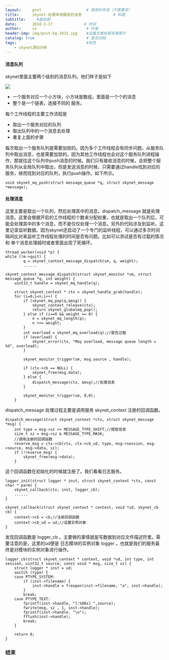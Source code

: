 ```yaml
---
layout:     post                    # 使用的布局（不需要改）
title:      skynet-处理本地服务的消息              # 标题 
subtitle:     #副标题
date:       2018-3-17              # 时间
author:     co                      # 作者
header-img: img/post-bg-2015.jpg    #这篇文章标题背景图片
catalog: true                       # 是否归档
tags:                               #标签
    - skynet源码分析
---
```

#### 消息队列
skynet里面主要两个级别的消息队列。他们样子是如下 

![](https://gitee.com/whatplane/resource/raw/master/img/ww_20190403185103.png)
- 一个服务对应一个小方块，小方块是数组，里面是一个个的消息
- 整个是一个链表，连接不同的 服务。

每个工作线程的主要工作流程是
- 取出一个服务对应的队列
- 取出队列中的一个消息去处理
- 重复上面的步骤

每次取出一个服务队列是需要加锁的。因为多个工作线程会有同步问题。从服务队列中取出消息，也是需要加锁的。因为其他工作线程也会对这个服务队列进程操作，那就往这个队列中push消息的时候。我们只有接收消息的时候，会把整个服务队列从全局队列中取出，但是发送消息的时候，只需要通过handle找到对应的服务，继而找到对应的队列，执行push操作。如下所示。
```
void skynet_mq_push(struct message_queue *q, struct skynet_message *message);

```

#### 处理消息
这里主要是取出一个队列，然后处理其中的消息。dispatch_message 就是处理消息。这里会根据开启的工作线程的个数来分配权重，也就是取出一个队列后，可能会处理其中的多个消息，而不是仅仅处理一个消息。另外的代码涉及到监听。这里记录监听数据。因为skynet还启动了一个专门的监听线程，可以通过多次时间隔间比对来监听工作线程处理的时间是否有问题。比如可以测试是否有过载的情况 和 单个消息处理超时或者里面出现了死循环。
```
thread_worker(void *p) {
while (!m->quit) {
		q = skynet_context_message_dispatch(sm, q, weight);
		......

skynet_context_message_dispatch(struct skynet_monitor *sm, struct message_queue *q, int weight) {
	uint32_t handle = skynet_mq_handle(q);

	struct skynet_context * ctx = skynet_handle_grab(handle);
	for (i=0;i<n;i++) {
		if (skynet_mq_pop(q,&msg)) {
			skynet_context_release(ctx);
			return skynet_globalmq_pop();
		} else if (i==0 && weight >= 0) {
			n = skynet_mq_length(q);
			n >>= weight;
		}
		int overload = skynet_mq_overload(q);//是否过载
		if (overload) {
			skynet_error(ctx, "May overload, message queue length = %d", overload);
		}

		skynet_monitor_trigger(sm, msg.source , handle);

		if (ctx->cb == NULL) {
			skynet_free(msg.data);
		} else {
			dispatch_message(ctx, &msg);//处理消息
		}

		skynet_monitor_trigger(sm, 0,0);
	}

```
dispatch_message 处理过程主要是调用服务 skynet_context 注册的回调函数。
```
dispatch_message(struct skynet_context *ctx, struct skynet_message *msg) {
	int type = msg->sz >> MESSAGE_TYPE_SHIFT;//提取信息
	size_t sz = msg->sz & MESSAGE_TYPE_MASK;
	//调用注册的回调函数
	reserve_msg = ctx->cb(ctx, ctx->cb_ud, type, msg->session, msg->source, msg->data, sz);
	if (!reserve_msg) {
		skynet_free(msg->data);
	}

```
这个回调函数在初始化的时候就注册了。我们看看日志服务。
```
logger_init(struct logger * inst, struct skynet_context *ctx, const char * parm) {
	skynet_callback(ctx, inst, logger_cb);
	......
}

skynet_callback(struct skynet_context * context, void *ud, skynet_cb cb) {
	context->cb = cb;//注册回调函数
	context->cb_ud = ud;//设置实例对象
}
```
发现回调函数是 logger_cb 。主要做的事情就是写数据到对应文件描述符里。需要注意的是，这里的ud便是 日志模块的实例对象 logger 。也就是我们的服务最终是对模块的实例对象进行操作。
```
logger_cb(struct skynet_context * context, void *ud, int type, int session, uint32_t source, const void * msg, size_t sz) {
	struct logger * inst = ud;
	switch (type) {
	case PTYPE_SYSTEM:
		if (inst->filename) {
			inst->handle = freopen(inst->filename, "a", inst->handle);
		}
		break;
	case PTYPE_TEXT:
		fprintf(inst->handle, "[:%08x] ",source);
		fwrite(msg, sz , 1, inst->handle);
		fprintf(inst->handle, "\n");
		fflush(inst->handle);
		break;
	}

	return 0;
}
```


### 结束